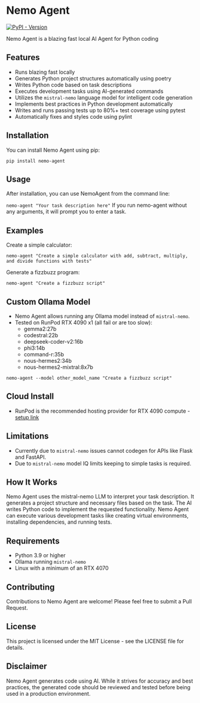 # Nemo Agent

[![PyPI - Version](https://img.shields.io/pypi/v/nemo-agent)](https://pypi.org/project/nemo-agent/)

Nemo Agent is a blazing fast local AI Agent for Python coding

## Features
* Runs blazing fast locally
* Generates Python project structures automatically using poetry
* Writes Python code based on task descriptions
* Executes development tasks using AI-generated commands
* Utilizes the `mistral-nemo` language model for intelligent code generation
* Implements best practices in Python development automatically
* Writes and runs passing tests up to 80%+ test coverage using pytest
* Automatically fixes and styles code using pylint

## Installation
You can install Nemo Agent using pip:

`pip install nemo-agent`

## Usage
After installation, you can use NemoAgent from the command line:

`nemo-agent "Your task description here"`
If you run nemo-agent without any arguments, it will prompt you to enter a task.

## Examples
Create a simple calculator:

`nemo-agent "Create a simple calculator with add, subtract, multiply, and divide functions with tests"`

Generate a fizzbuzz program:

`nemo-agent "Create a fizzbuzz script"`

## Custom Ollama Model
* Nemo Agent allows running any Ollama model instead of `mistral-nemo`.
* Tested on RunPod RTX 4090 x1 (all fail or are too slow): 
    * gemma2:27b
    * codestral:22b
    * deepseek-coder-v2:16b
    * phi3:14b
    * command-r:35b
    * nous-hermes2:34b
    * nous-hermes2-mixtral:8x7b

`nemo-agent --model other_model_name "Create a fizzbuzz script"`

## Cloud Install
* RunPod is the recommended hosting provider for RTX 4090 compute - [setup link](https://docs.runpod.io/tutorials/pods/run-ollama)

## Limitations

* Currently due to `mistral-nemo` issues cannot codegen for APIs like Flask and FastAPI.
* Due to `mistral-nemo` model IQ limits keeping to simple tasks is required.

## How It Works

Nemo Agent uses the mistral-nemo LLM to interpret your task description.
It generates a project structure and necessary files based on the task.
The AI writes Python code to implement the requested functionality.
Nemo Agent can execute various development tasks like creating virtual environments, installing dependencies, and running tests.

## Requirements
* Python 3.9 or higher
* Ollama running `mistral-nemo`
* Linux with a minimum of an RTX 4070

## Contributing
Contributions to Nemo Agent are welcome! Please feel free to submit a Pull Request.

## License
This project is licensed under the MIT License - see the LICENSE file for details.

## Disclaimer
Nemo Agent generates code using AI. While it strives for accuracy and best practices, the generated code should be reviewed and tested before being used in a production environment.
